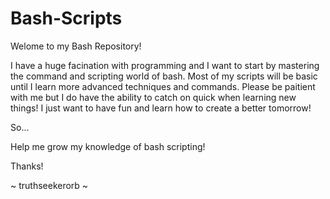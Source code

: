 # Bash-Scripts

Welome to my Bash Repository!

I have a huge facination with programming and I want to start by mastering the command and scripting world of bash. Most of my scripts will be basic until I learn more advanced techniques and commands. Please be paitient with me but I do have the ability to catch on quick when learning new things! I just want to have fun and learn how to create a better tomorrow!

So...

Help me grow my knowledge of bash scripting!

Thanks!

~ truthseekerorb ~
